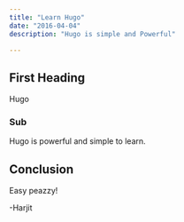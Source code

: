 ```yaml
---
title: "Learn Hugo"
date: "2016-04-04"
description: "Hugo is simple and Powerful"

---
```


## First Heading

Hugo

### Sub

Hugo is powerful and simple to learn.

## Conclusion

Easy peazzy!


-Harjit
